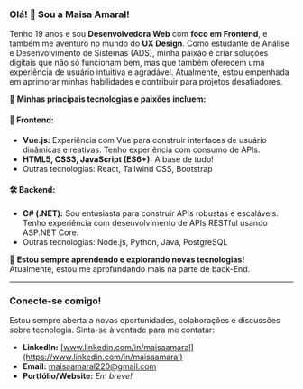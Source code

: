 ### Olá! 👋 Sou a Maisa Amaral!

Tenho 19 anos e sou **Desenvolvedora Web** com **foco em Frontend**, e também me aventuro no mundo do **UX Design**. Como estudante de Análise e Desenvolvimento de Sistemas (ADS), minha paixão é criar soluções digitais que não só funcionam bem, mas que também oferecem uma experiência de usuário intuitiva e agradável. Atualmente, estou empenhada em aprimorar minhas habilidades e contribuir para projetos desafiadores.

🚀 **Minhas principais tecnologias e paixões incluem:**

#### 🎨 Frontend:
- **Vue.js:** Experiência com Vue para construir interfaces de usuário dinâmicas e reativas. Tenho experiência com consumo de APIs.
- **HTML5, CSS3, JavaScript (ES6+):** A base de tudo!
- Outras tecnologias: React, Tailwind CSS, Bootstrap

#### 🛠️ Backend:
- **C# (.NET):** Sou entusiasta para construir APIs robustas e escaláveis. Tenho experiência com desenvolvimento de APIs RESTful usando ASP.NET Core.
- Outras tecnologias: Node.js, Python, Java, PostgreSQL

🌱 **Estou sempre aprendendo e explorando novas tecnologias!**  
Atualmente, estou me aprofundando mais na parte de back-End.

---

### **Conecte-se comigo!**

Estou sempre aberta a novas oportunidades, colaborações e discussões sobre tecnologia. Sinta-se à vontade para me contatar:

- **LinkedIn:** [www.linkedin.com/in/maisaamaral](https://www.linkedin.com/in/maisaamaral)
- **Email:** maisaamaral220@gmail.com
- **Portfólio/Website:** *Em breve!*
